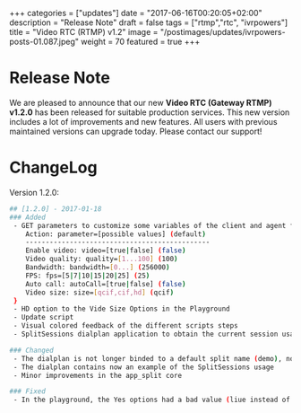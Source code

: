 +++
categories = ["updates"]
date = "2017-06-16T00:20:05+02:00"
description = "Release Note"
draft = false
tags = ["rtmp","rtc", "ivrpowers"]
title = "Video RTC (RTMP) v1.2"
image = "/postimages/updates/ivrpowers-posts-01.087.jpeg"
weight = 70
featured = true
+++

# Release Note

We are pleased to announce that our new **Video RTC (Gateway RTMP) v1.2.0** has been released for suitable production services. This new version includes a lot of improvements and new features. All users with previous maintained versions can upgrade today. Please contact our support!

# ChangeLog

Version 1.2.0:

```bash
## [1.2.0] - 2017-01-18
### Added
 - GET parameters to customize some variables of the client and agent flashphones {
    Action: parameter=[possible values] (default)
    ----------------------------------------------
    Enable video: video=[true|false] (false)
    Video quality: quality=[1...100] (100)
    Bandwidth: bandwidth=[0...] (256000)
    FPS: fps=[5|7|10|15|20|25] (25)
    Auto call: autoCall=[true|false] (false)
    Video size: size=[qcif,cif,hd] (qcif)
 }
 - HD option to the Vide Size Options in the Playground
 - Update script
 - Visual colored feedback of the different scripts steps
 - SplitSessions dialplan application to obtain the current session usage

### Changed
 - The dialplan is not longer binded to a default split name (demo), now its dynamic
 - The dialplan contains now an example of the SplitSessions usage
 - Minor improvements in the app_split core

### Fixed
 - In the playground, the Yes options had a bad value (liue instead of true)
```